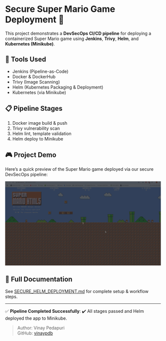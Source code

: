 # Secure Super Mario Game Deployment 🚀

This project demonstrates a **DevSecOps CI/CD pipeline** for deploying a containerized Super Mario game using **Jenkins**, **Trivy**, **Helm**, and **Kubernetes (Minikube)**.

## 🚧 Tools Used

- Jenkins (Pipeline-as-Code)
- Docker & DockerHub
- Trivy (Image Scanning)
- Helm (Kubernetes Packaging & Deployment)
- Kubernetes (via Minikube)

## 📋 Pipeline Stages

1. Docker image build & push
2. Trivy vulnerability scan
3. Helm lint, template validation
4. Helm deploy to Minikube

## 🎮 Project Demo

Here’s a quick preview of the Super Mario game deployed via our secure DevSecOps pipeline:

![Mario Game Demo](assets/mario-game-demo.gif)



## 📄 Full Documentation

See [SECURE_HELM_DEPLOYMENT.md](./SECURE_HELM_DEPLOYMENT_STEPS.md) for complete setup & workflow steps.

---

✅ **Pipeline Completed Successfully**: ✔️ All stages passed and Helm deployed the app to Minikube.

> Author: Vinay Pedapuri  
> GitHub: [vinaypdb](https://github.com/vinaypdb)

